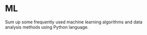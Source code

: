 # ML
Sum up some frequently used machine learning algorithms and data analysis methods using Python language.
